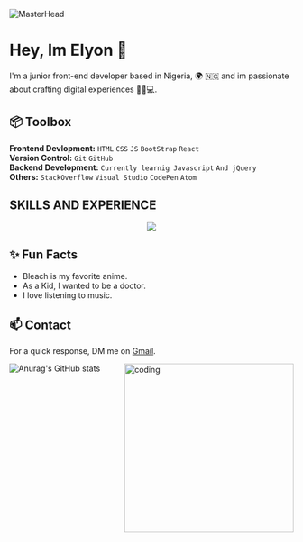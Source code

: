 ![MasterHead](https://cdna.artstation.com/p/assets/images/images/060/460/880/original/pixel-jeff-chill-mario-2023-2.gif?1678633376)
# Hey, Im Elyon 👋
I'm a junior front-end developer based in Nigeria, 🌍 🇳🇬 and im passionate about crafting digital experiences 🔨✨💻.

## 📦 Toolbox
**Frontend Devlopment:** `HTML` `CSS` `JS` `BootStrap` `React` </br>
**Version Control:** `Git` `GitHub` </br>
**Backend Development:** `Currently learnig Javascript` `And jQuery` </br>
**Others:** `StackOverflow` `Visual Studio` `CodePen` `Atom` 

## SKILLS AND EXPERIENCE
<p align="center">
  <a href="https://skillicons.dev">
    <img src="https://skillicons.dev/icons?i=html,css,git,github,js,react,stackoverflow,vscode,windows,linkedin,codepen,cpp,bootstrap,atom,gmail" />
  </a>
</p>

## ✨ Fun Facts 
- Bleach is my favorite anime.
- As a Kid, I wanted to be a doctor.
- I love listening to music.

## 📫 Contact
 For a quick response, DM me on [Gmail](https://mail.google.com/mail/u/0/#inbox?compose=new). 

<img align="right" alt="coding" width="300" src="https://i.pinimg.com/originals/31/c0/89/31c089634e0f43ee79966ee72235cb74.gif">

![Anurag's GitHub stats](https://github-readme-stats.vercel.app/api?username=Lawani-EJ&show_icons=true&theme=merko)
